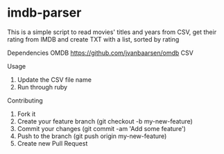 # imdb-parser
This is a simple script to read movies' titles and years from CSV, get their rating from IMDB and create TXT with a list, sorted by rating

Dependencies
OMDB https://github.com/jvanbaarsen/omdb
CSV


Usage
1. Update the CSV file name
2. Run through ruby

Contributing
1. Fork it
2. Create your feature branch (git checkout -b my-new-feature)
3. Commit your changes (git commit -am 'Add some feature')
4. Push to the branch (git push origin my-new-feature)
5. Create new Pull Request